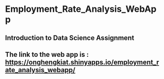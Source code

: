 # Employment_Rate_Analysis_WebApp
## Introduction to Data Science Assignment
## The link to the web app is : https://onghengkiat.shinyapps.io/employment_rate_analysis_webapp/
